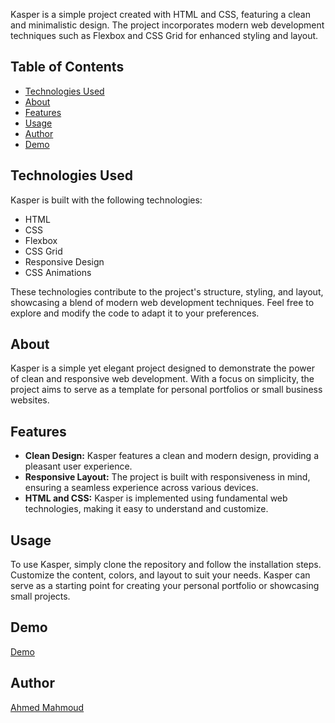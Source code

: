 
Kasper is a simple project created with HTML and CSS, featuring a clean and minimalistic design. The project incorporates modern web development techniques such as Flexbox and CSS Grid for enhanced styling and layout.

## Table of Contents

- [Technologies Used](#technologies-used)
- [About](#about)
- [Features](#features)
- [Usage](#usage)
- [Author](#Author)
- [Demo](#Demo)


## Technologies Used

Kasper is built with the following technologies:
- HTML
- CSS
- Flexbox
- CSS Grid
- Responsive Design
- CSS Animations

These technologies contribute to the project's structure, styling, and layout, showcasing a blend of modern web development techniques. Feel free to explore and modify the code to adapt it to your preferences.



## About
 Kasper is a simple yet elegant project designed to demonstrate the power of clean and responsive web development. With a focus on simplicity, the project aims to serve as a template for personal portfolios or small business websites.

## Features

- **Clean Design:** Kasper features a clean and modern design, providing a pleasant user experience.
- **Responsive Layout:** The project is built with responsiveness in mind, ensuring a seamless experience across various devices.
- **HTML and CSS:** Kasper is implemented using fundamental web technologies, making it easy to understand and customize.

## Usage

To use Kasper, simply clone the repository and follow the installation steps. Customize the content, colors, and layout to suit your needs. Kasper can serve as a starting point for creating your personal portfolio or showcasing small projects.

  ## Demo
[Demo](https://ahmedmahmoudmmd.github.io/Html-CSS-Project-Three/)

  ## Author

[Ahmed Mahmoud](https://www.linkedin.com/in/ahmedmahmoud-mmd-profile)



